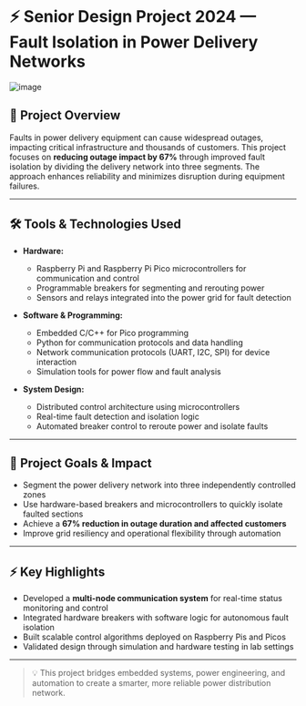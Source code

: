# ⚡ Senior Design Project 2024 — Fault Isolation in Power Delivery Networks

![image](https://github.com/user-attachments/assets/480ea5a1-8b1e-4e98-a365-88df495c1dec)

## 🔌 Project Overview  
Faults in power delivery equipment can cause widespread outages, impacting critical infrastructure and thousands of customers. This project focuses on **reducing outage impact by 67%** through improved fault isolation by dividing the delivery network into three segments. The approach enhances reliability and minimizes disruption during equipment failures.

---

## 🛠️ Tools & Technologies Used

- **Hardware:**  
  - Raspberry Pi and Raspberry Pi Pico microcontrollers for communication and control  
  - Programmable breakers for segmenting and rerouting power  
  - Sensors and relays integrated into the power grid for fault detection  

- **Software & Programming:**  
  - Embedded C/C++ for Pico programming  
  - Python for communication protocols and data handling  
  - Network communication protocols (UART, I2C, SPI) for device interaction  
  - Simulation tools for power flow and fault analysis  

- **System Design:**  
  - Distributed control architecture using microcontrollers  
  - Real-time fault detection and isolation logic  
  - Automated breaker control to reroute power and isolate faults  

---

## 🎯 Project Goals & Impact  

- Segment the power delivery network into three independently controlled zones  
- Use hardware-based breakers and microcontrollers to quickly isolate faulted sections  
- Achieve a **67% reduction in outage duration and affected customers**  
- Improve grid resiliency and operational flexibility through automation  

---

## ⚡ Key Highlights

- Developed a **multi-node communication system** for real-time status monitoring and control  
- Integrated hardware breakers with software logic for autonomous fault isolation  
- Built scalable control algorithms deployed on Raspberry Pis and Picos  
- Validated design through simulation and hardware testing in lab settings  

---

> 💡 This project bridges embedded systems, power engineering, and automation to create a smarter, more reliable power distribution network.
